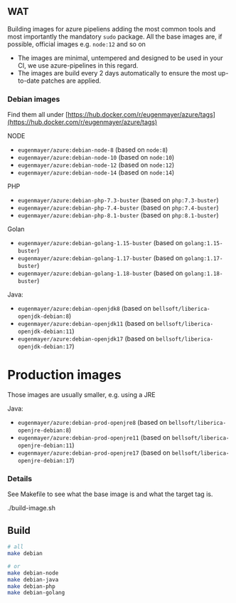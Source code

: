 ## WAT

Building images for azure pipeliens adding the most common tools and most importantly the mandatory `sudo` package.
All the base images are, if possible, official images e.g. `node:12` and so on

- The images are minimal, untempered and designed to be used in your CI, we use azure-pipelines in this regard.
- The images are build every 2 days automatically to ensure the most up-to-date patches are applied. 

### Debian images

Find them all under [https://hub.docker.com/r/eugenmayer/azure/tags](https://hub.docker.com/r/eugenmayer/azure/tags)

NODE
- `eugenmayer/azure:debian-node-8` (based on `node:8`)
- `eugenmayer/azure:debian-node-10` (based on `node:10`)
- `eugenmayer/azure:debian-node-12` (based on `node:12`)
- `eugenmayer/azure:debian-node-14` (based on `node:14`)

PHP
- `eugenmayer/azure:debian-php-7.3-buster` (based on `php:7.3-buster`)
- `eugenmayer/azure:debian-php-7.4-buster` (based on `php:7.4-buster`)
- `eugenmayer/azure:debian-php-8.1-buster` (based on `php:8.1-buster`)

Golan
- `eugenmayer/azure:debian-golang-1.15-buster` (based on `golang:1.15-buster`)
- `eugenmayer/azure:debian-golang-1.17-buster` (based on `golang:1.17-buster`)
- `eugenmayer/azure:debian-golang-1.18-buster` (based on `golang:1.18-buster`)

Java:
- `eugenmayer/azure:debian-openjdk8` (based on `bellsoft/liberica-openjdk-debian:8`)
- `eugenmayer/azure:debian-openjdk11` (based on `bellsoft/liberica-openjdk-debian:11`)
- `eugenmayer/azure:debian-openjdk17` (based on `bellsoft/liberica-openjdk-debian:17`)


# Production images

Those images are usually smaller, e.g. using a JRE

Java:
- `eugenmayer/azure:debian-prod-openjre8` (based on `bellsoft/liberica-openjre-debian:8`)
- `eugenmayer/azure:debian-prod-openjre11` (based on `bellsoft/liberica-openjre-debian:11`)
- `eugenmayer/azure:debian-prod-openjre17` (based on `bellsoft/liberica-openjre-debian:17`)

### Details

See Makefile to see what the base image is and what the target tag is. 

   ./build-image.sh <OS> <FROMIMAGE> <TAG>


## Build

```bash
# all
make debian

# or
make debian-node
make debian-java
make debian-php
make debian-golang
```
